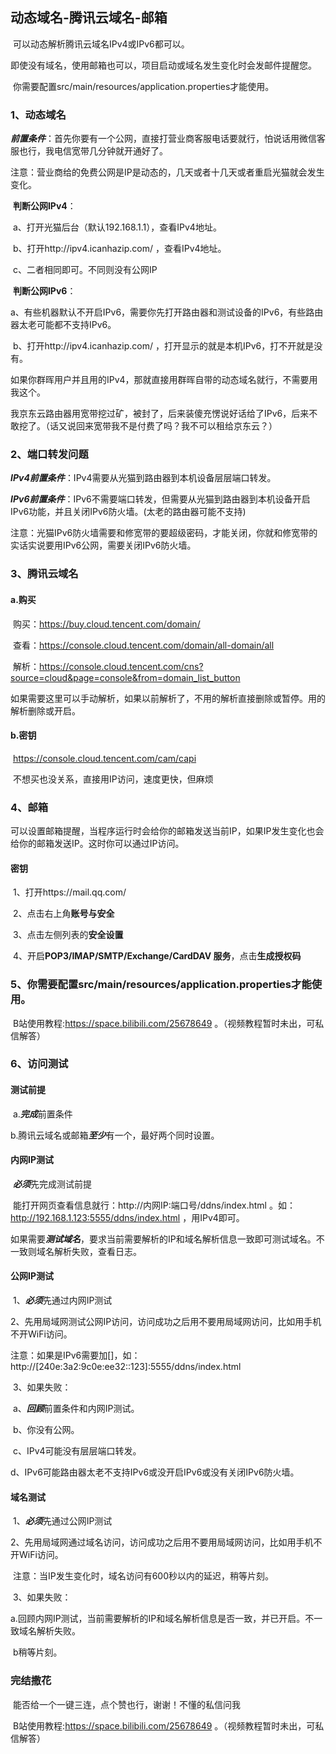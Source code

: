 ## 动态域名-腾讯云域名-邮箱

​	可以动态解析腾讯云域名IPv4或IPv6都可以。

​	即使没有域名，使用邮箱也可以，项目启动或域名发生变化时会发邮件提醒您。

​	你需要配置src/main/resources/application.properties才能使用。

### 1、动态域名

​	***前置条件***：首先你要有一个公网，直接打营业商客服电话要就行，怕说话用微信客服也行，我电信宽带几分钟就开通好了。

​			注意：营业商给的免费公网是IP是动态的，几天或者十几天或者重启光猫就会发生变化。

​	**判断公网IPv4**：

​			a、打开光猫后台（默认192.168.1.1），查看IPv4地址。

​			b、打开http://ipv4.icanhazip.com/ ，查看IPv4地址。

​			c、二者相同即可。不同则没有公网IP

​	**判断公网IPv6**：

​			a、有些机器默认不开启IPv6，需要你先打开路由器和测试设备的IPv6，有些路由器太老可能都不支持IPv6。

​			b、打开http://ipv4.icanhazip.com/ ，打开显示的就是本机IPv6，打不开就是没有。



​	如果你群晖用户并且用的IPv4，那就直接用群晖自带的动态域名就行，不需要用我这个。

​	我京东云路由器用宽带挖过矿，被封了，后来装傻充愣说好话给了IPv6，后来不敢挖了。（话又说回来宽带我不是付费了吗？我不可以租给京东云？）

### 2、端口转发问题

​	***IPv4前置条件***：IPv4需要从光猫到路由器到本机设备层层端口转发。

​	***IPv6前置条件***：IPv6不需要端口转发，但需要从光猫到路由器到本机设备开启IPv6功能，并且关闭IPv6防火墙。(太老的路由器可能不支持)

​				注意：光猫IPv6防火墙需要和修宽带的要超级密码，才能关闭，你就和修宽带的实话实说要用IPv6公网，需要关闭IPv6防火墙。

### 3、腾讯云域名

#### 	a.购买

​		  购买：https://buy.cloud.tencent.com/domain/

​		  查看：https://console.cloud.tencent.com/domain/all-domain/all

​		  解析：https://console.cloud.tencent.com/cns?source=cloud&page=console&from=domain_list_button

​		  如果需要这里可以手动解析，如果以前解析了，不用的解析直接删除或暂停。用的解析删除或开启。

#### 	b.密钥

​		  https://console.cloud.tencent.com/cam/capi

​	  不想买也没关系，直接用IP访问，速度更快，但麻烦

### 4、邮箱

​		可以设置邮箱提醒，当程序运行时会给你的邮箱发送当前IP，如果IP发生变化也会给你的邮箱发送IP。这时你可以通过IP访问。

#### 	密钥

​		1、打开https://mail.qq.com/

​		2、点击右上角**账号与安全**

​		3、点击左侧列表的**安全设置**

​		4、开启**POP3/IMAP/SMTP/Exchange/CardDAV 服务**，点击**生成授权码**

### 5、你需要配置src/main/resources/application.properties才能使用。

​	B站使用教程:https://space.bilibili.com/25678649 。（视频教程暂时未出，可私信解答）

### 6、访问测试

#### 	测试前提

​		a.***完成***前置条件

​		b.腾讯云域名或邮箱***至少***有一个，最好两个同时设置。

#### 	内网IP测试

​		***必须***先完成测试前提

​		能打开网页查看信息就行：http://内网IP:端口号/ddns/index.html 。如：http://192.168.1.123:5555/ddns/index.html ，用IPv4即可。

​		如果需要***测试域名***，要求当前需要解析的IP和域名解析信息一致即可测试域名。不一致则域名解析失败，查看日志。

#### 	公网IP测试

​		1、***必须***先通过内网IP测试

​		2、先用局域网测试公网IP访问，访问成功之后用不要用局域网访问，比如用手机不开WiFi访问。

​			注意：如果是IPv6需要加[]，如：http://[240e:3a2:9c0e:ee32::123]:5555/ddns/index.html

​		3、如果失败：

​			a、***回顾***前置条件和内网IP测试。

​			b、你没有公网。

​			c、IPv4可能没有层层端口转发。

​			d、IPv6可能路由器太老不支持IPv6或没开启IPv6或没有关闭IPv6防火墙。

#### 	域名测试

​		1、***必须***先通过公网IP测试

​		2、先用局域网通过域名访问，访问成功之后用不要用局域网访问，比如用手机不开WiFi访问。

​			注意：当IP发生变化时，域名访问有600秒以内的延迟，稍等片刻。

​		3、如果失败：

​			a.回顾内网IP测试，当前需要解析的IP和域名解析信息是否一致，并已开启。不一致域名解析失败。

​			b稍等片刻。

### 完结撒花

​	能否给一个一键三连，点个赞也行，谢谢！不懂的私信问我

​	B站使用教程:https://space.bilibili.com/25678649 。（视频教程暂时未出，可私信解答）
